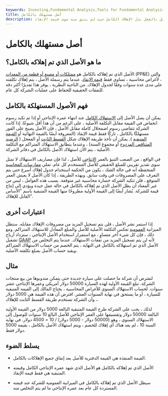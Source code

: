 ```yaml
---
keywords: Investing,Fundamental Analysis,Tools for Fundamental Analysis,Tools
title: أصل مستهلك بالكامل
description: لقد أنفق الأصل الذي تم إهلاكه بالكامل بالفعل بدل الإهلاك الكامل حيث لم يتبق منه سوى قيمة الإنقاذ.
---
```


# أصل مستهلك بالكامل
## ما هو الأصل الذي تم إهلاكه بالكامل؟

الأصل الذي تم إهلاكه بالكامل هو [ممتلكات أو مصنع أو قطعة من المعدات](/ppe) (PP&E) والتي ، لأغراض محاسبية ، تساوي فقط [قيمة الإنقاذ](/salvagevalue). عندما يتم رسملة الأصل ، يتم إهلاك تكلفته على مدى عدة سنوات وفقًا لجدول الإهلاك. من الناحية النظرية ، يوفر هذا تقديرًا أكثر دقة للنفقات الحقيقية للحفاظ على عمليات الشركة كل عام.

## فهم الأصول المستهلكة بالكامل

يمكن أن يصل الأصل إلى [الاستهلاك الكامل](/depreciation) عند انتهاء عمره الإنتاجي أو إذا تم تكبد رسوم انخفاض في القيمة مقابل التكلفة الأصلية ، على الرغم من أن هذا أقل شيوعًا. إذا كانت الشركة تتقاضى رسوم اضمحلال كاملة مقابل الأصل ، فإن الأصل يصبح على الفور مستهلكًا بالكامل ، تاركًا فقط قيمة الإنقاذ (المعروفة أيضًا بالقيمة النهائية أو [القيمة المتبقية](/residual-value) ). يمكن أن تأخذ طريقة الإهلاك شكل [القسط الثابت](/straightlinebasis) أو المعجل ( [الرصيد المتناقص المزدوج](/double-declining-balance-depreciation-method) أو مجموع السنة) ، وعندما يتطابق الاستهلاك المتراكم مع التكلفة الأصلية ، يتم الآن استهلاك الأصل بالكامل في دفاتر الشركة.

في الواقع ، من الصعب التنبؤ بالعمر [الإنتاجي](/usefullife) للأصل ، لذا فإن مصاريف الاستهلاك لا تمثل سوى تقدير تقريبي للمبلغ الحقيقي للأصل المستخدم كل عام. تملي [ممارسات المحاسبة](/accounting-practice) المتحفظة أنه في حالة الشك ، يكون من الحكمة استخدام جدول إهلاك أسرع حتى يتم التعرف على المصروفات في وقت سابق. وبهذه الطريقة ، إذا كان الأصل لا يعيش العمر المتوقع ، فلن تتكبد الشركة خسارة محاسبية غير متوقعة. بسبب هذه العوامل ، ليس من غير المعتاد أن يظل الأصل الذي تم إهلاكه بالكامل في حالة عمل جيدة ويؤدي إلى إنتاج قيمة للشركة. يُشار أيضًا إلى القيمة الأولية مطروحًا منها القيمة المتبقية باسم "الأساس القابل للإهلاك".

## اعتبارات أخرى

إذا استمر نشر الأصل ، فلن يتم تسجيل المزيد من مصروفات الإهلاك مقابله. ستظل الميزانية [العمومية](/balancesheet) تعكس التكلفة الأصلية للأصل والمبلغ المعادل للاستهلاك المتراكم. ومع ذلك ، فإن كل شيء آخر متساوٍ ، مع استمرار استخدام الأصل الإنتاجي ، ستزداد أرباح تشغيل [GAAP](/gaap) لأنه لن يتم تسجيل المزيد من نفقات الاستهلاك. عندما يتم التخلص من الأصل الذي تم استهلاكه بالكامل في النهاية ، يتم الخصم من حساب الاستهلاك المتراكم ويقيد حساب الأصل بمبلغ تكلفته الأصلية.

## مثال

لنفترض أن شركة ما حصلت على سيارة جديدة حتى يتمكن مندوبوها من بيع منتجات الشركة. تبلغ القيمة الأولية لهذه السيارة 50000 دولار أمريكي وعمرها الإنتاجي عشر سنوات. لحساب الاستهلاك السنوي للأغراض المحاسبية ، يحتاج المالك إلى القيمة المتبقية للسيارة ، أو ما يستحق في نهاية السنوات العشر. افترض أن هذه القيمة هي 5000 دولار ، وأن الشركة تستخدم طريقة القسط الثابت للإهلاك.

لذلك ، يجب على الشركة طرح القيمة المتبقية البالغة 5000 دولار من القيمة الأولية البالغة 50000 دولار وتقسيمها على العمر الإنتاجي للأصل البالغ 10 سنوات للوصول إلى الاستهلاك السنوي ، وهو (50000 دولار - 5000 دولار) / 10 = 4500 دولار. في نهاية السنة 10 ، لم يعد هناك أي إهلاك للخصم ، ويتم استهلاك الأصل بالكامل ، بقيمة 5000 دولار فقط.

## يسلط الضوء

- القيمة المنقذة هي القيمة الدفترية للأصل بعد إنفاق جميع الإهلاكات بالكامل.

- الأصل الذي تم إهلاكه بالكامل هو الأصل الذي شهد عمره الإنتاجي الكامل وقيمته المتبقية هي فقط قيمة الإنقاذ.

- سيظل الأصل الذي تم إهلاكه بالكامل في الميزانية العمومية للشركة عند قيمته المستردة كل عام بعد عمره الإنتاجي ما لم يتم التخلص منه.


